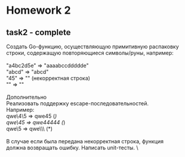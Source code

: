 # Homework 2 

## task2 - complete
Создать Go-функцию, осуществляющую примитивную распаковку  \
строки, содержащую повторяющиеся символы/руны, например:  \
  \
"a4bc2d5e" => "aaaabccddddde"  \
"abcd" => "abcd"  \
"45" => "" (некорректная строка)  \
"" => ""  \
  \
Дополнительно  \
Реализовать поддержку escape-последовательностей.  \
Например:  \
qwe\4\5 => qwe45 (*)  \
qwe\45 => qwe44444 (*)  \
qwe\\5 => qwe\\\\\ (*)  \
  \
В случае если была передана некорректная строка, функция  \
должна возвращать ошибку. Написать unit-тесты.  \
